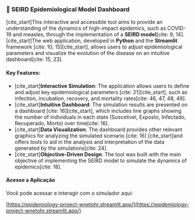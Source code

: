 ### 🔬 SEIRD Epidemiological Model Dashboard

[cite_start]This interactive and accessible tool aims to provide an understanding of the dynamics of high-impact epidemics, such as COVID-19 and measles, through the implementation of a **SEIRD model**[cite: 9, 14]. [cite_start]The web application, developed in **Python** and the **Streamlit** framework [cite: 10, 15][cite_start], allows users to adjust epidemiological parameters and visualize the evolution of the disease on an intuitive dashboard[cite: 15, 23].

#### **Key Features:**

* [cite_start]**Interactive Simulation**: The application allows users to define and adjust key epidemiological parameters [cite: 21][cite_start], such as infection, incubation, recovery, and mortality rates[cite: 46, 47, 48, 49].
* [cite_start]**Intuitive Dashboard**: The simulation results are presented on a dashboard [cite: 16][cite_start], which includes line graphs showing the number of individuals in each state (Suscetível, Exposto, Infectado, Recuperado, Morto) over time[cite: 16].
* [cite_start]**Data Visualization**: The dashboard provides other relevant graphics for analyzing the simulated scenario [cite: 16] [cite_start]and offers tools to aid in the analysis and interpretation of the data generated by the simulations[cite: 24].
* [cite_start]**Objective-Driven Design**: The tool was built with the main objective of implementing the SEIRD model to simulate the dynamics of epidemics[cite: 18].

#### **Acesse a Aplicação**

Você pode acessar e interagir com o simulador aqui:

[https://epidemiology-project-wnetohr.streamlit.app/](https://epidemiology-project-wnetohr.streamlit.app/)

